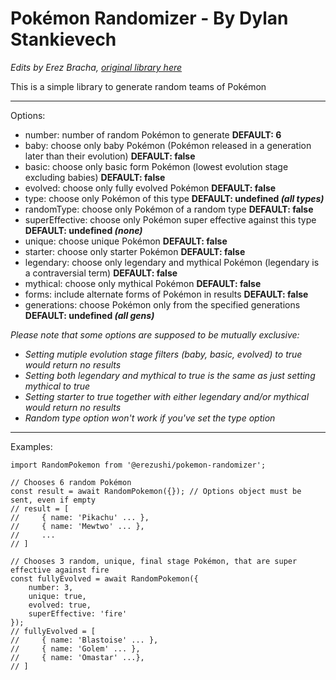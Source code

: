 Pokémon Randomizer - By Dylan Stankievech
=========================================
*Edits by Erez Bracha, [original library here](https://www.npmjs.com/package/pokemon-randomizer)*

This is a simple library to generate random teams of Pokémon

***

Options:

* number: number of random Pokémon to generate **DEFAULT: 6**
* baby: choose only baby Pokémon (Pokémon released in a generation later than their evolution) **DEFAULT: false**
* basic: choose only basic form Pokémon (lowest evolution stage excluding babies) **DEFAULT: false**
* evolved: choose only fully evolved Pokémon **DEFAULT: false**
* type: choose only Pokémon of this type **DEFAULT: undefined *(all types)***
* randomType: choose only Pokémon of a random type **DEFAULT: false**
* superEffective: choose only Pokémon super effective against this type **DEFAULT: undefined *(none)***
* unique: choose unique Pokémon **DEFAULT: false**
* starter: choose only starter Pokémon **DEFAULT: false**
* legendary: choose only legendary and mythical Pokémon (legendary is a contraversial term) **DEFAULT: false**
* mythical: choose only mythical Pokémon **DEFAULT: false**
* forms: include alternate forms of Pokémon in results **DEFAULT: false**
* generations: choose Pokémon only from the specified generations  **DEFAULT: undefined *(all gens)***

*Please note that some options are supposed to be mutually exclusive:*
* *Setting mutiple evolution stage filters (baby, basic, evolved) to true would return no results*
* *Setting both legendary and mythical to true is the same as just setting mythical to true*
* *Setting starter to true together with either legendary and/or mythical would return no results*
* *Random type option won't work if you've set the type option*

***

Examples:

    import RandomPokemon from '@erezushi/pokemon-randomizer';

    // Chooses 6 random Pokémon
    const result = await RandomPokemon({}); // Options object must be sent, even if empty
    // result = [
    //     { name: 'Pikachu' ... },
    //     { name: 'Mewtwo' ... },
    //     ...
    // ]

    // Chooses 3 random, unique, final stage Pokémon, that are super effective against fire
    const fullyEvolved = await RandomPokemon({
        number: 3,
        unique: true,
        evolved: true,
        superEffective: 'fire'
    });
    // fullyEvolved = [
    //     { name: 'Blastoise' ... },
    //     { name: 'Golem' ... },
    //     { name: 'Omastar' ...},
    // ]

